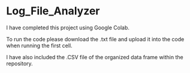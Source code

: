 # Log_File_Analyzer

I have completed this project using Google Colab.

To run the code please download the .txt file and upload it into the code when running the first cell.

I have also included the .CSV file of the organized data frame within the repository.
